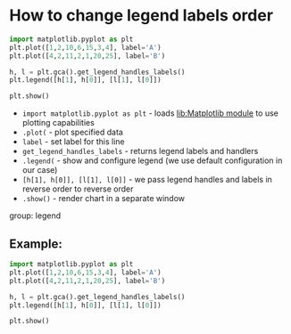 # How to change legend labels order

```python
import matplotlib.pyplot as plt
plt.plot([1,2,10,6,15,3,4], label='A')
plt.plot([4,2,11,2,1,20,25], label='B')

h, l = plt.gca().get_legend_handles_labels()
plt.legend([h[1], h[0]], [l[1], l[0]])

plt.show()
```

- `import matplotlib.pyplot as plt` - loads [lib:Matplotlib module](python-matplotlib/how-to-install-matplotlib-python-lib-in-ubuntu-ubuntuversion) to use plotting capabilities
- `.plot(` - plot specified data
- `label` - set label for this line
- `get_legend_handles_labels` - returns legend labels and handlers
- `.legend(` - show and configure legend (we use default configuration in our case)
- `[h[1], h[0]], [l[1], l[0]]` - we pass legend handles and labels in reverse order to reverse order
- `.show()` - render chart in a separate window

group: legend

## Example: 
```python
import matplotlib.pyplot as plt
plt.plot([1,2,10,6,15,3,4], label='A')
plt.plot([4,2,11,2,1,20,25], label='B')

h, l = plt.gca().get_legend_handles_labels()
plt.legend([h[1], h[0]], [l[1], l[0]])

plt.show()
```

